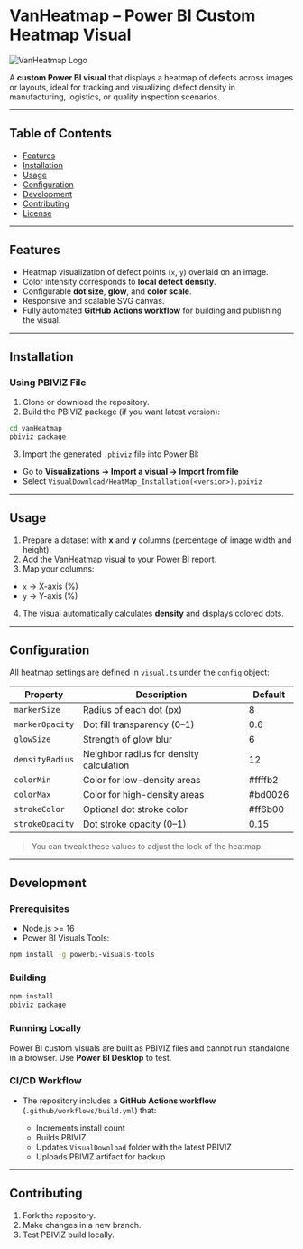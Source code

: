 # VanHeatmap – Power BI Custom Heatmap Visual

![VanHeatmap Logo](vanHeamap/assets/icon2.png)

A **custom Power BI visual** that displays a heatmap of defects across images or layouts, ideal for tracking and visualizing defect density in manufacturing, logistics, or quality inspection scenarios.

---

## Table of Contents

* [Features](#features)
* [Installation](#installation)
* [Usage](#usage)
* [Configuration](#configuration)
* [Development](#development)
* [Contributing](#contributing)
* [License](#license)

---

## Features

* Heatmap visualization of defect points (`x`, `y`) overlaid on an image.
* Color intensity corresponds to **local defect density**.
* Configurable **dot size**, **glow**, and **color scale**.
* Responsive and scalable SVG canvas.
* Fully automated **GitHub Actions workflow** for building and publishing the visual.

---

## Installation

### Using PBIVIZ File

1. Clone or download the repository.
2. Build the PBIVIZ package (if you want latest version):

```bash
cd vanHeatmap
pbiviz package
```

3. Import the generated `.pbiviz` file into Power BI:

* Go to **Visualizations → Import a visual → Import from file**
* Select `VisualDownload/HeatMap_Installation(<version>).pbiviz`

---

## Usage

1. Prepare a dataset with **x** and **y** columns (percentage of image width and height).
2. Add the VanHeatmap visual to your Power BI report.
3. Map your columns:

* `x` → X-axis (%)
* `y` → Y-axis (%)

4. The visual automatically calculates **density** and displays colored dots.

---

## Configuration

All heatmap settings are defined in `visual.ts` under the `config` object:

| Property        | Description                             | Default |
| --------------- | --------------------------------------- | ------- |
| `markerSize`    | Radius of each dot (px)                 | 8       |
| `markerOpacity` | Dot fill transparency (0–1)             | 0.6     |
| `glowSize`      | Strength of glow blur                   | 6       |
| `densityRadius` | Neighbor radius for density calculation | 12      |
| `colorMin`      | Color for low-density areas             | #ffffb2 |
| `colorMax`      | Color for high-density areas            | #bd0026 |
| `strokeColor`   | Optional dot stroke color               | #ff6b00 |
| `strokeOpacity` | Dot stroke opacity (0–1)                | 0.15    |

> You can tweak these values to adjust the look of the heatmap.

---

## Development

### Prerequisites

* Node.js >= 16
* Power BI Visuals Tools:

```bash
npm install -g powerbi-visuals-tools
```

### Building

```bash
npm install
pbiviz package
```

### Running Locally

Power BI custom visuals are built as PBIVIZ files and cannot run standalone in a browser. Use **Power BI Desktop** to test.

### CI/CD Workflow

* The repository includes a **GitHub Actions workflow** (`.github/workflows/build.yml`) that:

  * Increments install count
  * Builds PBIVIZ
  * Updates `VisualDownload` folder with the latest PBIVIZ
  * Uploads PBIVIZ artifact for backup

---

## Contributing

1. Fork the repository.
2. Make changes in a new branch.
3. Test PBIVIZ build locally.

